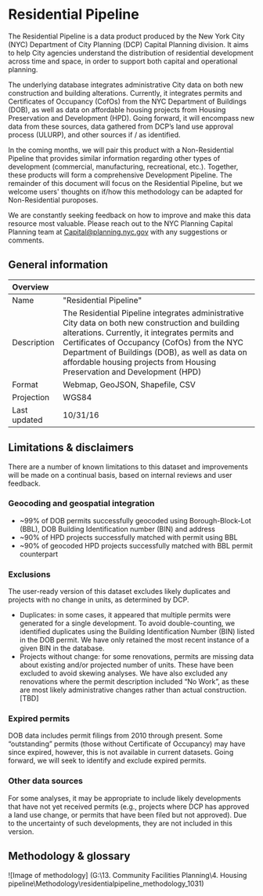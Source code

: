# Residential Pipeline
The Residential Pipeline is a data product produced by the New York City (NYC) Department of City Planning (DCP) Capital Planning division. It aims to help City agencies understand the distribution of residential development across time and space, in order to support both capital and operational planning. 

The underlying database integrates administrative City data on both new construction and building alterations. Currently, it integrates permits and Certificates of Occupancy (CofOs) from the NYC Department of Buildings (DOB), as well as data on affordable housing projects from Housing Preservation and Development (HPD). Going forward, it will encompass new data from these sources, data gathered from DCP’s land use approval process (ULURP), and other sources if / as identified.

In the coming months, we will pair this product with a Non-Residential Pipeline that provides similar information regarding other types of development (commercial, manufacturing, recreational, etc.). Together, these products will form a comprehensive Development Pipeline. The remainder of this document will focus on the Residential Pipeline, but we welcome users' thoughts on if/how this methodology can be adapted for Non-Residential puroposes.    

We are constantly seeking feedback on how to improve and make this data resource most valuable.  Please reach out to the NYC Planning Capital Planning team at [Capital@planning.nyc.gov](mailto:Capital@planning.nyc.gov) with any suggestions or comments.

## General information
| Overview |  |
| :-- | :-- |
| Name | "Residential Pipeline" |
| Description | The Residential Pipeline integrates administrative City data on both new construction and building alterations. Currently, it integrates permits and Certificates of Occupancy (CofOs) from the NYC Department of Buildings (DOB), as well as data on affordable housing projects from Housing Preservation and Development (HPD) |
| Format | Webmap, GeoJSON, Shapefile, CSV |
| Projection | WGS84 |
| Last updated | 10/31/16 |

## Limitations & disclaimers
There are a number of known limitations to this dataset and improvements will be made on a continual basis, based on internal reviews and user feedback. 

### Geocoding and geospatial integration
* ~99% of DOB permits successfully geocoded using Borough-Block-Lot (BBL), DOB Building Identification number (BIN) and address 
* ~90% of HPD projects successfully matched with permit using BBL
* ~90% of geocoded HPD projects successfully matched with BBL permit counterpart

### Exclusions
The user-ready version of this dataset excludes likely duplicates and projects with no change in units, as determined by DCP.
* Duplicates: in some cases, it appeared that multiple permits were generated for a single development. To avoid double-counting, we identified duplicates using the Building Identification Number (BIN) listed in the DOB permit. We have only retained the most recent instance of a given BIN in the database.
* Projects without change: for some renovations, permits are missing data about existing and/or projected number of units. These have been excluded to avoid skewing analyses. We have also excluded any renovations where the permit description included “No Work”, as these are most likely administrative changes rather than actual construction. [TBD]

### Expired permits
DOB data includes permit filings from 2010 through present. Some “outstanding” permits (those without Certificate of Occupancy) may have since expired, however, this is not available in current datasets. Going forward, we will seek to identify and exclude expired permits.

### Other data sources
For some analyses, it may be appropriate to include likely developments that have not yet received permits (e.g., projects where DCP has approved a land use change, or permits that have been filed but not approved). Due to the uncertainty of such developments, they are not included in this version. 

## Methodology & glossary
![Image of methodology] (G:\13. Community Facilities Planning\4. Housing pipeline\Methodology\residentialpipeline_methodology_1031)

